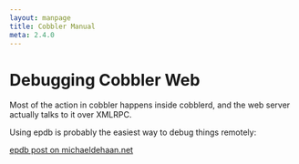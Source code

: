 ```yaml
---
layout: manpage
title: Cobbler Manual
meta: 2.4.0
---
```

# Debugging Cobbler Web

Most of the action in cobbler happens inside cobblerd, and the web server actually talks to it over XMLRPC.

Using epdb is probably the easiest way to debug things remotely:

[epdb post on michaeldehaan.net](http://michaeldehaan.net/2011/07/08/better-remote-python-debugging/)



